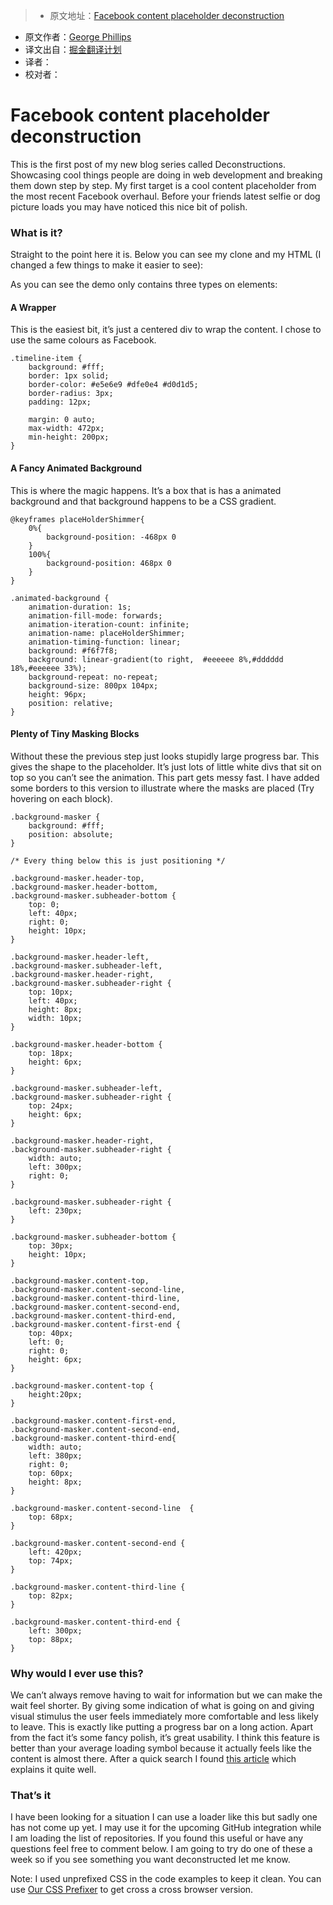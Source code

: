 > * 原文地址：[Facebook content placeholder deconstruction](http://cloudcannon.com/deconstructions/2014/11/15/facebook-content-placeholder-deconstruction.html)
* 原文作者：[George Phillips](https://twitter.com/gphillips_nz)
* 译文出自：[掘金翻译计划](https://github.com/xitu/gold-miner)
* 译者：
* 校对者：

# Facebook content placeholder deconstruction




This is the first post of my new blog series called Deconstructions. Showcasing cool things people are doing in web development and breaking them down step by step. My first target is a cool content placeholder from the most recent Facebook overhaul. Before your friends latest selfie or dog picture loads you may have noticed this nice bit of polish.

### What is it?

Straight to the point here it is. Below you can see my clone and my HTML (I changed a few things to make it easier to see):

    
        
            
                
                
                
                
                
                
                
                
                
                
                
                
                
            
        
    

As you can see the demo only contains three types on elements:

#### A Wrapper

This is the easiest bit, it’s just a centered div to wrap the content. I chose to use the same colours as Facebook.

    .timeline-item {
        background: #fff;
        border: 1px solid;
        border-color: #e5e6e9 #dfe0e4 #d0d1d5;
        border-radius: 3px;
        padding: 12px;

        margin: 0 auto;
        max-width: 472px;
        min-height: 200px;
    }

#### A Fancy Animated Background

This is where the magic happens. It’s a box that is has a animated background and that background happens to be a CSS gradient.

    @keyframes placeHolderShimmer{
        0%{
            background-position: -468px 0
        }
        100%{
            background-position: 468px 0
        }
    }

    .animated-background {
        animation-duration: 1s;
        animation-fill-mode: forwards;
        animation-iteration-count: infinite;
        animation-name: placeHolderShimmer;
        animation-timing-function: linear;
        background: #f6f7f8;
        background: linear-gradient(to right,  #eeeeee 8%,#dddddd 18%,#eeeeee 33%);
        background-repeat: no-repeat;
        background-size: 800px 104px;
        height: 96px;
        position: relative;
    }

#### Plenty of Tiny Masking Blocks

Without these the previous step just looks stupidly large progress bar. This gives the shape to the placeholder. It’s just lots of little white divs that sit on top so you can’t see the animation. This part gets messy fast. I have added some borders to this version to illustrate where the masks are placed (Try hovering on each block).

    .background-masker {
        background: #fff;
        position: absolute;
    }

    /* Every thing below this is just positioning */

    .background-masker.header-top,
    .background-masker.header-bottom,
    .background-masker.subheader-bottom {
        top: 0;
        left: 40px;
        right: 0;
        height: 10px;
    }

    .background-masker.header-left,
    .background-masker.subheader-left,
    .background-masker.header-right,
    .background-masker.subheader-right {
        top: 10px;
        left: 40px;
        height: 8px;
        width: 10px;
    }

    .background-masker.header-bottom {
        top: 18px;
        height: 6px;
    }

    .background-masker.subheader-left,
    .background-masker.subheader-right {
        top: 24px;
        height: 6px;
    }

    .background-masker.header-right,
    .background-masker.subheader-right {
        width: auto;
        left: 300px;
        right: 0;
    }

    .background-masker.subheader-right {
        left: 230px;
    }

    .background-masker.subheader-bottom {
        top: 30px;
        height: 10px;
    }

    .background-masker.content-top,
    .background-masker.content-second-line,
    .background-masker.content-third-line,
    .background-masker.content-second-end,
    .background-masker.content-third-end,
    .background-masker.content-first-end {
        top: 40px;
        left: 0;
        right: 0;
        height: 6px;
    }

    .background-masker.content-top {
        height:20px;
    }

    .background-masker.content-first-end,
    .background-masker.content-second-end,
    .background-masker.content-third-end{
        width: auto;
        left: 380px;
        right: 0;
        top: 60px;
        height: 8px;
    }

    .background-masker.content-second-line  {
        top: 68px;
    }

    .background-masker.content-second-end {
        left: 420px;
        top: 74px;
    }

    .background-masker.content-third-line {
        top: 82px;
    }

    .background-masker.content-third-end {
        left: 300px;
        top: 88px;
    }

### Why would I ever use this?

We can’t always remove having to wait for information but we can make the wait feel shorter. By giving some indication of what is going on and giving visual stimulus the user feels immediately more comfortable and less likely to leave. This is exactly like putting a progress bar on a long action. Apart from the fact it’s some fancy polish, it’s great usability. I think this feature is better than your average loading symbol because it actually feels like the content is almost there. After a quick search I found [this article](http://usabilitypost.com/2009/01/23/making-wait-times-feel-shorter/) which explains it quite well.

### That’s it

I have been looking for a situation I can use a loader like this but sadly one has not come up yet. I may use it for the upcoming GitHub integration while I am loading the list of repositories. If you found this useful or have any questions feel free to comment below. I am going to try do one of these a week so if you see something you want deconstructed let me know.

Note: I used unprefixed CSS in the code examples to keep it clean. You can use [Our CSS Prefixer](http://prefixr.cloudvent.net/) to get cross a cross browser version.




